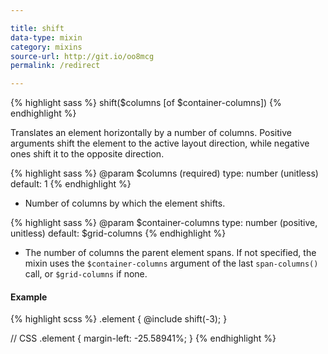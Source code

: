 ```yaml
---

title: shift
data-type: mixin
category: mixins
source-url: http://git.io/oo8mcg
permalink: /redirect

---
```


{% highlight sass %}
shift($columns [of $container-columns])
{% endhighlight %}

Translates an element horizontally by a number of columns. Positive arguments shift the element to the active layout direction, while negative ones shift it to the opposite direction.

{% highlight sass %}
@param $columns (required)
  type: number (unitless)
  default: 1
{% endhighlight %}
- Number of columns by which the element shifts.

{% highlight sass %}
@param $container-columns
  type: number (positive, unitless)
  default: $grid-columns
{% endhighlight %}
- The number of columns the parent element spans. If not specified, the mixin uses the `$container-columns` argument of the last `span-columns()` call, or `$grid-columns` if none.

#### Example

{% highlight scss %}
.element {
  @include shift(-3);
}

// CSS
.element {
  margin-left: -25.58941%;
}
{% endhighlight %}
